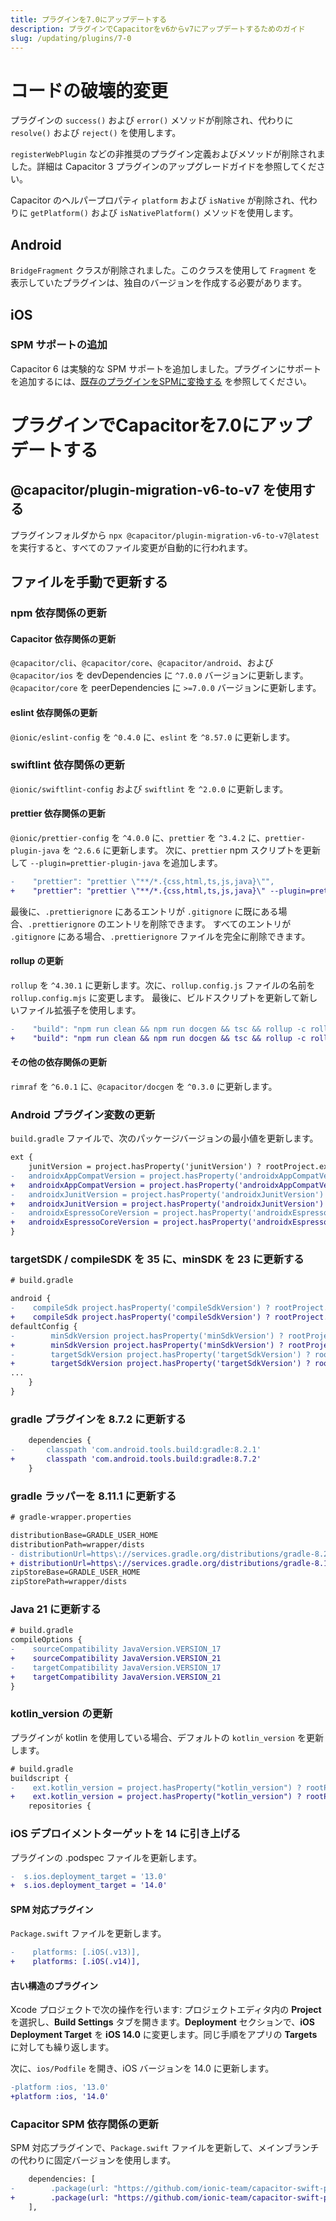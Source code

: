 ```yaml
---
title: プラグインを7.0にアップデートする
description: プラグインでCapacitorをv6からv7にアップデートするためのガイド
slug: /updating/plugins/7-0
---
```


# コードの破壊的変更

プラグインの `success()` および `error()` メソッドが削除され、代わりに `resolve()` および `reject()` を使用します。

`registerWebPlugin` などの非推奨のプラグイン定義およびメソッドが削除されました。詳細は Capacitor 3 プラグインのアップグレードガイドを参照してください。

Capacitor のヘルパープロパティ `platform` および `isNative` が削除され、代わりに `getPlatform()` および `isNativePlatform()` メソッドを使用します。

## Android

`BridgeFragment` クラスが削除されました。このクラスを使用して `Fragment` を表示していたプラグインは、独自のバージョンを作成する必要があります。

## iOS

### SPM サポートの追加

Capacitor 6 は実験的な SPM サポートを追加しました。プラグインにサポートを追加するには、[既存のプラグインをSPMに変換する](../../ios/spm.md#converting-existing-plugins-to-spm) を参照してください。

# プラグインでCapacitorを7.0にアップデートする

## @capacitor/plugin-migration-v6-to-v7 を使用する

プラグインフォルダから `npx @capacitor/plugin-migration-v6-to-v7@latest` を実行すると、すべてのファイル変更が自動的に行われます。

## ファイルを手動で更新する

### npm 依存関係の更新

#### Capacitor 依存関係の更新

`@capacitor/cli`、`@capacitor/core`、`@capacitor/android`、および `@capacitor/ios` を devDependencies に `^7.0.0` バージョンに更新します。
`@capacitor/core` を peerDependencies に `>=7.0.0` バージョンに更新します。

#### eslint 依存関係の更新

`@ionic/eslint-config` を `^0.4.0` に、`eslint` を `^8.57.0` に更新します。

### swiftlint 依存関係の更新

`@ionic/swiftlint-config` および `swiftlint` を `^2.0.0` に更新します。

#### prettier 依存関係の更新

`@ionic/prettier-config` を `^4.0.0` に、`prettier` を `^3.4.2` に、`prettier-plugin-java` を `^2.6.6` に更新します。
次に、`prettier` npm スクリプトを更新して `--plugin=prettier-plugin-java` を追加します。
```diff
-    "prettier": "prettier \"**/*.{css,html,ts,js,java}\"",
+    "prettier": "prettier \"**/*.{css,html,ts,js,java}\" --plugin=prettier-plugin-java",
```
最後に、`.prettierignore` にあるエントリが `.gitignore` に既にある場合、`.prettierignore` のエントリを削除できます。
すべてのエントリが `.gitignore` にある場合、`.prettierignore` ファイルを完全に削除できます。

#### rollup の更新

`rollup` を `^4.30.1` に更新します。次に、`rollup.config.js` ファイルの名前を `rollup.config.mjs` に変更します。
最後に、ビルドスクリプトを更新して新しいファイル拡張子を使用します。

```diff
-    "build": "npm run clean && npm run docgen && tsc && rollup -c rollup.config.js",
+    "build": "npm run clean && npm run docgen && tsc && rollup -c rollup.config.mjs",
```

#### その他の依存関係の更新

`rimraf` を `^6.0.1` に、`@capacitor/docgen` を `^0.3.0` に更新します。

### Android プラグイン変数の更新

`build.gradle` ファイルで、次のパッケージバージョンの最小値を更新します。

```diff
ext {
    junitVersion = project.hasProperty('junitVersion') ? rootProject.ext.junitVersion : '4.13.2'
-   androidxAppCompatVersion = project.hasProperty('androidxAppCompatVersion') ? rootProject.ext.androidxAppCompatVersion : '1.6.1'
+   androidxAppCompatVersion = project.hasProperty('androidxAppCompatVersion') ? rootProject.ext.androidxAppCompatVersion : '1.7.0'
-   androidxJunitVersion = project.hasProperty('androidxJunitVersion') ? rootProject.ext.androidxJunitVersion : '1.1.5'
+   androidxJunitVersion = project.hasProperty('androidxJunitVersion') ? rootProject.ext.androidxJunitVersion : '1.2.1'
-   androidxEspressoCoreVersion = project.hasProperty('androidxEspressoCoreVersion') ? rootProject.ext.androidxEspressoCoreVersion : '3.5.1'
+   androidxEspressoCoreVersion = project.hasProperty('androidxEspressoCoreVersion') ? rootProject.ext.androidxEspressoCoreVersion : '3.6.1'
}
```

### targetSDK / compileSDK を 35 に、minSDK を 23 に更新する

```diff
# build.gradle

android {
-    compileSdk project.hasProperty('compileSdkVersion') ? rootProject.ext.compileSdkVersion : 34
+    compileSdk project.hasProperty('compileSdkVersion') ? rootProject.ext.compileSdkVersion : 35
defaultConfig {
-        minSdkVersion project.hasProperty('minSdkVersion') ? rootProject.ext.minSdkVersion : 22
+        minSdkVersion project.hasProperty('minSdkVersion') ? rootProject.ext.minSdkVersion : 23
-        targetSdkVersion project.hasProperty('targetSdkVersion') ? rootProject.ext.targetSdkVersion : 34
+        targetSdkVersion project.hasProperty('targetSdkVersion') ? rootProject.ext.targetSdkVersion : 35
...
    }
}
```

### gradle プラグインを 8.7.2 に更新する

```diff
    dependencies {
-       classpath 'com.android.tools.build:gradle:8.2.1'
+       classpath 'com.android.tools.build:gradle:8.7.2'
    }
```

### gradle ラッパーを 8.11.1 に更新する

```diff
# gradle-wrapper.properties

distributionBase=GRADLE_USER_HOME
distributionPath=wrapper/dists
- distributionUrl=https\://services.gradle.org/distributions/gradle-8.2.1-all.zip
+ distributionUrl=https\://services.gradle.org/distributions/gradle-8.11.1-all.zip
zipStoreBase=GRADLE_USER_HOME
zipStorePath=wrapper/dists
```

### Java 21 に更新する

```diff
# build.gradle
compileOptions {
-    sourceCompatibility JavaVersion.VERSION_17
+    sourceCompatibility JavaVersion.VERSION_21
-    targetCompatibility JavaVersion.VERSION_17
+    targetCompatibility JavaVersion.VERSION_21
}
```

### kotlin_version の更新

プラグインが kotlin を使用している場合、デフォルトの `kotlin_version` を更新します。

```diff
# build.gradle
buildscript {
-    ext.kotlin_version = project.hasProperty("kotlin_version") ? rootProject.ext.kotlin_version : '1.9.10'
+    ext.kotlin_version = project.hasProperty("kotlin_version") ? rootProject.ext.kotlin_version : '1.9.25'
    repositories {
```

### iOS デプロイメントターゲットを 14 に引き上げる

プラグインの .podspec ファイルを更新します。

```diff
-  s.ios.deployment_target = '13.0'
+  s.ios.deployment_target = '14.0'
```

#### SPM 対応プラグイン

`Package.swift` ファイルを更新します。

```diff
-    platforms: [.iOS(.v13)],
+    platforms: [.iOS(.v14)],
```

#### 古い構造のプラグイン

Xcode プロジェクトで次の操作を行います: プロジェクトエディタ内の **Project** を選択し、**Build Settings** タブを開きます。**Deployment** セクションで、**iOS Deployment Target** を **iOS 14.0** に変更します。同じ手順をアプリの **Targets** に対しても繰り返します。

次に、`ios/Podfile` を開き、iOS バージョンを 14.0 に更新します。

```diff
-platform :ios, '13.0'
+platform :ios, '14.0'
```

### Capacitor SPM 依存関係の更新

SPM 対応プラグインで、`Package.swift` ファイルを更新して、メインブランチの代わりに固定バージョンを使用します。

```diff
    dependencies: [
-        .package(url: "https://github.com/ionic-team/capacitor-swift-pm.git", branch: "main")
+        .package(url: "https://github.com/ionic-team/capacitor-swift-pm.git", from: "7.0.0")
    ],
```
